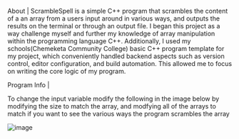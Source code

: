 About | 
ScrambleSpell is a simple C++ program that scrambles the content of a an array from a users input around in various ways, and outputs the results on the terminal or through an output file. I began this project as a way challenge myself and further my knowledge of array manipulation within the programming language C++. Additionally, I used my schools(Chemeketa Community College) basic C++ program template for my project, which conveniently handled backend aspects such as version control, editor configuration, and build automation. This allowed me to focus on writing the core logic of my program.

Program Info |

To change the input variable modify the following in the image below by modifying the size to match the array, and modfying all of the arrays to match if you want to see the various ways the program scrambles the array

![image](https://github.com/user-attachments/assets/89a4b0a5-bdb0-40ad-9e77-1e14e110ac4b)




